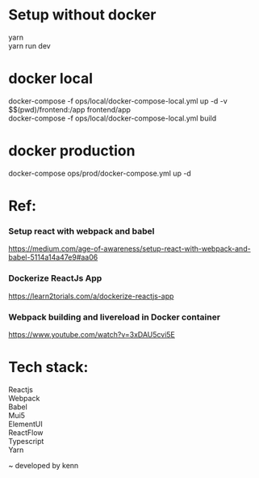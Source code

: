 # Setup without docker  
yarn  
yarn run dev  
  
# docker local  
docker-compose -f ops/local/docker-compose-local.yml up -d -v $$(pwd)/frontend:/app frontend/app  
docker-compose -f ops/local/docker-compose-local.yml build
  
# docker production  
docker-compose ops/prod/docker-compose.yml up -d  
  
# Ref:  
### Setup react with webpack and babel  
https://medium.com/age-of-awareness/setup-react-with-webpack-and-babel-5114a14a47e9#aa06  

### Dockerize ReactJs App  
https://learn2torials.com/a/dockerize-reactjs-app  

### Webpack building and livereload in Docker container  
https://www.youtube.com/watch?v=3xDAU5cvi5E  

# Tech stack:  
Reactjs  
Webpack  
Babel  
Mui5  
ElementUI  
ReactFlow   
Typescript  
Yarn  

~ developed by kenn  
